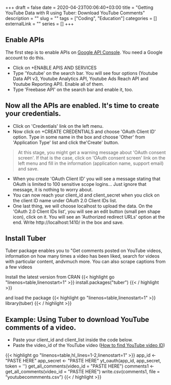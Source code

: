 +++ 
draft = false
date = 2020-04-23T00:06:40+03:00
title = "Getting YouTube Data with R using Tuber: Download YouTube Comments"
description = ""
slug = "" 
tags = ["Coding", "Education"]
categories = []
externalLink = ""
series = []
+++
## Enable APIs

The first step is to enable APIs on [Google API Console](https://console.developers.google.com/apis/dashboard). You need a Google account to do this. 
* Click on +ENABLE APIS AND SERVICES
* Type 'Youtube' on the search bar. You will see four options (Youtube Data API v3, Youtube Analytics API, Youtube Ads Reach API and Youtube Reporting API). Enable all of them. 
* Type 'Freebase API' on the search bar and enable it, too.

## Now all the APIs are enabled. It's time to create your credentials. 

* Click on 'Credentials' link on the left menu.
* Now click on +CREATE CREDENTIALS and choose 'OAuth Client ID' option. Type in some name in the box and choose 'Other' from 'Application Type' list and click the'Create' button. 
> At this stage, you might get a warning message about 'OAuth consent screen'. If that is the case, click on 'OAuth consent screen' link on the left menu and fill in the information (application name, support email) and save. 
* When you create 'OAuth Client ID' you will see a message stating that OAuth is limited to 100 sensitive scope  logins... Just ignore that message, it is nothing to worry about.
* You can now reach your client_id and client_secret when you click on the client ID name under OAuth 2.0 Client IDs list. 
* One last thing, we will choose localhost to upload the data. On the 'OAuth 2.0 Client IDs list', you will see an edit button (small pen shape icon), click on it. You will see an 'Authorized redirect URLs' option at the end. Write http://localhost:1410/ in the box and save.

## Install Tuber

Tuber package enables you to "Get comments posted on YouTube videos, information on how many times a video has been liked, search for videos with particular content, andvmuch more. You can also scrape captions from a few videos

Install the latest version from CRAN
{{< highlight go "linenos=table,linenostart=1" >}}
install.packages("tuber")
{{< / highlight >}}

and load the package
{{< highlight go "linenos=table,linenostart=1" >}}
library(tuber)
{{< / highlight >}}

## Example: Using Tuber to download YouTube comments of a video.

* Paste your client_id and client_list inside the code below.
* Paste the video_id of the YouTube video ([How to find YouTube video ID](https://youtu.be/liJVSwOiiwg))

{{< highlight go "linenos=table,hl_lines=1-2,linenostart=1" >}}
app_id <- "PASTE HERE"
app_secret <- "PASTE HERE"
yt_oauth(app_id, app_secret, token = '')
get_all_comments(video_id = "PASTE HERE")
comments1 <- get_all_comments(video_id = "PASTE HERE")
write.csv(comments1, file = “youtubecommments.csv”)
{{< / highlight >}}

